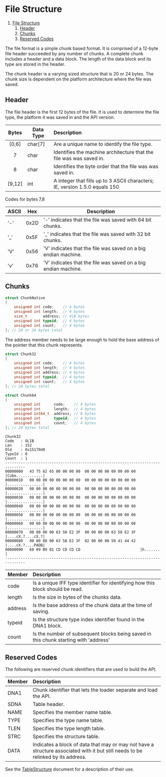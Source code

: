 # File Structure

1. [File Structure](#file-structure)
   1. [Header](#header)
   2. [Chunks](#chunks)
   3. [Reserved Codes](#reserved-codes)

The file format is a simple chunk based format. It is comprised of a 12-byte file header succeeded by any number of chunks. A complete chunk includes a header and a data block. The length of the data block and its type are stored in the header. 

The chunk header is a varying sized structure that is 20 or 24 bytes. The chunk size is dependent on the platform architecture where the file was saved. 


## Header

The file header is the first 12 bytes of the file. It is used to determine the file type, the platform it was saved in and the API version.

| Bytes  | Data Type | Description                                                                 |
| :----: | --------- | :-------------------------------------------------------------------------- |
| [0,6]  | char[7]   | Are a unique name to identify the file type.                                |
|   7    | char      | Identifies the machine architecture that the file was was saved in.         |
|   8    | char      | Identifies the byte order that the file was was saved in.                   |
| [9,12] | int       | A integer that fills up to 3 ASCII characters; IE, version 1.5.0 equals 150 |

Codes for bytes 7,8

| ASCII | Hex  | Description                                                    |
| ----- | ---- | -------------------------------------------------------------- |
| '-'   | 0x2D | '-' indicates that the file was saved with 64 bit chunks.      |
| '_'   | 0x5F | '_' indicates that the file was saved with 32 bit chunks.      |
| 'V'   | 0x56 | 'V' indicates that the file was saved on a big endian machine. |
| 'v'   | 0x76 | 'V' indicates that the file was saved on a big endian machine. |

## Chunks


```c++
struct ChunkNative
{
    unsigned int code;    // 4 bytes
    unsigned int length;  // 4 bytes
    size_t       address; // 4|8 bytes
    unsigned int typeid;  // 4 bytes
    unsigned int count;   // 4 bytes
}; // 20 or 24 bytes total
```

The address member needs to be large enough to hold the base address of the pointer that this chunk represents.

```c++
struct Chunk32
{
    unsigned int code;    // 4 bytes
    unsigned int length;  // 4 bytes
    unsigned int address; // 4 bytes
    unsigned int typeid;  // 4 bytes
    unsigned int count;   // 4 bytes
}; // 20 bytes total
```

```c++
struct Chunk64
{
    unsigned int      code;    // 4 bytes
    unsigned int      length;  // 4 bytes
    unsigned int64_t  address; // 8 bytes
    unsigned int      typeid;  // 4 bytes
    unsigned int      count;   // 4 bytes
}; // 24 bytes total
```

```
Chunk32
Code   : OLIB
Len    : 152
Old    : 0x15170d0
TypeId : 0
Count  : 1
-------------------------------------------------------------------------------
00000000   43 75 62 65 00 00 00 00  00 00 00 00 00 00 00 00  |Cube............|
00000010   00 00 00 00 00 00 00 00  00 00 00 00 00 00 00 00  |................|
00000020   00 00 00 00 00 00 00 00  00 00 00 00 00 00 00 00  |................|
00000030   00 00 00 00 00 00 00 00  00 00 00 00 00 00 00 00  |................|
00000040   00 00 00 00 00 00 00 00  00 00 00 00 00 00 00 00  |................|
00000050   00 00 00 00 00 00 00 00  00 00 00 00 00 00 00 00  |................|
00000060   00 00 00 00 00 00 00 00  00 00 00 00 00 00 00 00  |................|
00000070   00 00 00 00 63 58 E2 3F  00 00 00 00 63 58 E2 3F  |....cX.?....cX.?|
00000080   00 00 00 00 63 58 E2 3F  02 00 00 00 50 41 44 42  |....cX.?....PADB|
00000090   68 09 B9 01 CD CD CD CD                           |h.......        |
-------------------------------------------------------------------------------

```



| Member  | Description                                                                          |
| ------- | :----------------------------------------------------------------------------------- |
| code    | Is a unique IFF type identifier for identifying how this block should be read.       |
| length  | Is the size in bytes of the chunks data.                                             |
| address | Is the base address of the chunk data at the time of saving.                         |
| typeid  | Is the structure type index identifier found in the DNA1 block.                      |
| count   | Is the number of subsequent blocks being saved in this chunk starting with 'address' |

## Reserved Codes

The following are reserved chunk identifiers that are used to build the API.  

| Member | Description                                                                                                                      |
| ------ | :------------------------------------------------------------------------------------------------------------------------------- |
| DNA1   | Chunk identifier that lets the loader separate and load the API.                                                                 |
| SDNA   | Table header.                                                                                                                    |
| NAME   | Specifies the member name table.                                                                                                 |
| TYPE   | Specifies the type name table.                                                                                                   |
| TLEN   | Specifies the type length table.                                                                                                 |
| STRC   | Specifies the structure table.                                                                                                   |
| DATA   | Indicates a block of data that may or may not have a structure associated with it but still needs to be relinked by its address. |

See the [TableStructure](TableStructure.md) document for a description of their use.
